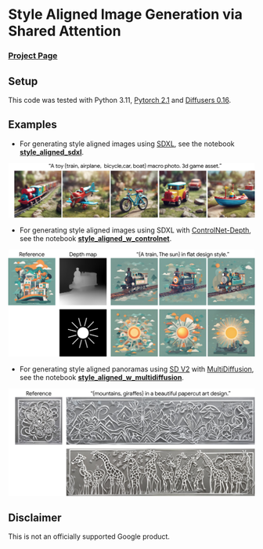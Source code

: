 # Style Aligned Image Generation via Shared Attention


### [Project Page](https://style-aligned-gen.github.io)


## Setup

This code was tested with Python 3.11, [Pytorch 2.1](https://pytorch.org/)  and [Diffusers 0.16](https://github.com/huggingface/diffusers).

## Examples
- For generating style aligned images using [SDXL](https://huggingface.co/docs/diffusers/using-diffusers/sdxl), see the notebook [**style_aligned_sdxl**][style_aligned].

![alt text](doc/sa_example.jpg)


- For generating style aligned images using SDXL with [ControlNet-Depth](https://arxiv.org/abs/2302.05543), see the notebook [**style_aligned_w_controlnet**][controlnet].

![alt text](doc/cn_example.jpg)


- For generating style aligned panoramas using [SD V2](https://huggingface.co/stabilityai/stable-diffusion-2) with [MultiDiffusion](https://multidiffusion.github.io/), see the notebook [**style_aligned_w_multidiffusion**][multidiffusion].

![alt text](doc/md_example.jpg)

## Disclaimer
This is not an officially supported Google product.

[style_aligned]: style_aligned_sdxl.ipynb
[controlnet]: style_aligned_w_controlnet.ipynb
[multidiffusion]: style_aligned_w_multidiffusion.ipynb
